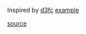 Inspired by [d3fc](https://github.com/ScottLogic/d3fc) [example](https://d3fc.io/examples/bubble/index.html)

[source](https://github.com/kossidts/react-stockcharts/blob/master/docs/lib/charts/BubbleChart.js)

<!-- , [codesandbox](https://codesandbox.io/s/github/rrag/react-stockcharts-examples2/tree/master/examples/BubbleChart) -->
